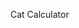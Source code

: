 Cat Calculator
<!DOCTYPE html>
<html lang="en">
<head>
    <meta charset="UTF-8">
    <meta name="viewport" content="width=device-width, initial-scale=1.0">
    <title>Meow Calculator</title>
    <style>
        @import url('https://fonts.googleapis.com/css2?family=Fredoka+One:wght@400&family=Nunito:wght@600;700&display=swap');
        
        body {
            margin: 0;
            padding: 20px;
            background: linear-gradient(135deg, #ff9a9e 0%, #fecfef 50%, #fecfef 100%);
            min-height: 100vh;
            font-family: 'Nunito', sans-serif;
            display: flex;
            justify-content: center;
            align-items: center;
            position: relative;
            overflow-x: hidden;
        }
        
        /* Floating paw prints background */
        .paw-print {
            position: fixed;
            opacity: 0.1;
            font-size: 2rem;
            color: #ff6b9d;
            animation: float 8s ease-in-out infinite;
            z-index: 0;
        }
        
        .paw-print:nth-child(1) { top: 10%; left: 10%; animation-delay: 0s; }
        .paw-print:nth-child(2) { top: 20%; right: 15%; animation-delay: 2s; }
        .paw-print:nth-child(3) { bottom: 20%; left: 20%; animation-delay: 4s; }
        .paw-print:nth-child(4) { bottom: 10%; right: 10%; animation-delay: 6s; }
        
        @keyframes float {
            0%, 100% { transform: translateY(0px) rotate(0deg); }
            50% { transform: translateY(-20px) rotate(5deg); }
        }
        
        .calculator {
            background: #fff;
            border-radius: 30px;
            box-shadow: 0 20px 40px rgba(0,0,0,0.1);
            padding: 30px;
            max-width: 350px;
            width: 100%;
            position: relative;
            z-index: 1;
            border: 5px solid #ff6b9d;
        }
        
        .cat-header {
            text-align: center;
            margin-bottom: 25px;
            position: relative;
        }
        
        .cat-face {
            font-size: 4rem;
            margin-bottom: 10px;
            animation: blink 3s infinite;
        }
        
        @keyframes blink {
            0%, 95% { content: '😸'; }
            96%, 100% { content: '😹'; }
        }
        
        .cat-title {
            font-family: 'Fredoka One', cursive;
            font-size: 2rem;
            color: #ff6b9d;
            margin: 0;
            text-shadow: 2px 2px 4px rgba(0,0,0,0.1);
        }
        
        .display {
            background: linear-gradient(45deg, #667eea 0%, #764ba2 100%);
            border: none;
            border-radius: 20px;
            color: white;
            font-size: 2rem;
            font-weight: 700;
            padding: 20px;
            text-align: right;
            width: 100%;
            margin-bottom: 20px;
            box-shadow: inset 0 5px 10px rgba(0,0,0,0.2);
            font-family: 'Nunito', sans-serif;
        }
        
        .buttons {
            display: grid;
            grid-template-columns: repeat(4, 1fr);
            gap: 15px;
        }
        
        .btn {
            border: none;
            border-radius: 50%;
            width: 60px;
            height: 60px;
            font-size: 1.3rem;
            font-weight: 700;
            cursor: pointer;
            transition: all 0.3s ease;
            font-family: 'Nunito', sans-serif;
            position: relative;
            overflow: hidden;
        }
        
        .btn:hover {
            transform: scale(1.1);
            box-shadow: 0 8px 20px rgba(0,0,0,0.2);
        }
        
        .btn:active {
            transform: scale(0.95);
        }
        
        .btn-number {
            background: linear-gradient(45deg, #ff9a9e 0%, #fecfef 100%);
            color: #333;
            border: 3px solid #ff6b9d;
        }
        
        .btn-operator {
            background: linear-gradient(45deg, #667eea 0%, #764ba2 100%);
            color: white;
            border: 3px solid #5a6fd8;
        }
        
        .btn-special {
            background: linear-gradient(45deg, #ffecd2 0%, #fcb69f 100%);
            color: #333;
            border: 3px solid #fc9f7f;
        }
        
        .btn-equals {
            background: linear-gradient(45deg, #a8edea 0%, #fed6e3 100%);
            color: #333;
            border: 3px solid #7dd3fc;
            grid-column: span 2;
            border-radius: 30px;
            width: auto;
        }
        
        .btn::after {
            content: '🐾';
            position: absolute;
            top: 50%;
            left: 50%;
            transform: translate(-50%, -50%);
            font-size: 0.8rem;
            opacity: 0;
            transition: opacity 0.3s ease;
        }
        
        .btn:hover::after {
            opacity: 0.3;
        }
        
        .whiskers {
            position: absolute;
            top: 20px;
            left: -10px;
            right: -10px;
            height: 2px;
            background: repeating-linear-gradient(
                90deg,
                transparent,
                transparent 10px,
                #ff6b9d 10px,
                #ff6b9d 20px,
                transparent 20px,
                transparent 30px
            );
            opacity: 0.3;
        }
        
        .error-message {
            color: #ff6b9d;
            text-align: center;
            margin-top: 10px;
            font-weight: 600;
            min-height: 20px;
        }
    </style>
</head>
<body>
    <div class="paw-print">🐾</div>
    <div class="paw-print">🐾</div>
    <div class="paw-print">🐾</div>
    <div class="paw-print">🐾</div>
    
    <div class="calculator">
        <div class="whiskers"></div>
        
        <div class="cat-header">
            <div class="cat-face">😸</div>
            <h1 class="cat-title">Meow Calculator</h1>
        </div>
        
        <input type="text" class="display" id="display" readonly placeholder="0">
        
        <div class="buttons">
            <button class="btn btn-special" onclick="clearDisplay()">C</button>
            <button class="btn btn-special" onclick="deleteLast()">⌫</button>
            <button class="btn btn-operator" onclick="appendToDisplay('/')">/</button>
            <button class="btn btn-operator" onclick="appendToDisplay('*')">×</button>
            
            <button class="btn btn-number" onclick="appendToDisplay('7')">7</button>
            <button class="btn btn-number" onclick="appendToDisplay('8')">8</button>
            <button class="btn btn-number" onclick="appendToDisplay('9')">9</button>
            <button class="btn btn-operator" onclick="appendToDisplay('-')">-</button>
            
            <button class="btn btn-number" onclick="appendToDisplay('4')">4</button>
            <button class="btn btn-number" onclick="appendToDisplay('5')">5</button>
            <button class="btn btn-number" onclick="appendToDisplay('6')">6</button>
            <button class="btn btn-operator" onclick="appendToDisplay('+')">+</button>
            
            <button class="btn btn-number" onclick="appendToDisplay('1')">1</button>
            <button class="btn btn-number" onclick="appendToDisplay('2')">2</button>
            <button class="btn btn-number" onclick="appendToDisplay('3')">3</button>
            <button class="btn btn-number" onclick="appendToDisplay('0')" style="grid-row: span 2; height: 135px; border-radius: 30px;">0</button>
            
            <button class="btn btn-equals" onclick="calculate()">=</button>
            <button class="btn btn-number" onclick="appendToDisplay('.')">.</button>
        </div>
        
        <div class="error-message" id="errorMessage"></div>
    </div>

    <script>
        let currentInput = '';
        let operator = '';
        let previousInput = '';
        let justCalculated = false;
        
        const display = document.getElementById('display');
        const errorMessage = document.getElementById('errorMessage');
        
        function updateDisplay() {
            display.value = currentInput || '0';
        }
        
        function clearDisplay() {
            currentInput = '';
            operator = '';
            previousInput = '';
            justCalculated = false;
            errorMessage.textContent = '';
            updateDisplay();
            
            // Fun cat reaction
            const catFace = document.querySelector('.cat-face');
            catFace.textContent = '😽';
            setTimeout(() => {
                catFace.textContent = '😸';
            }, 500);
        }
        
        function deleteLast() {
            if (currentInput) {
                currentInput = currentInput.slice(0, -1);
                updateDisplay();
            }
        }
        
        function appendToDisplay(value) {
            errorMessage.textContent = '';
            
            if (justCalculated && !isNaN(value)) {
                currentInput = '';
                justCalculated = false;
            }
            
            if (['+', '-', '*', '/'].includes(value)) {
                if (currentInput === '') {
                    if (value === '-') {
                        currentInput = '-';
                    }
                    return;
                }
                
                if (previousInput !== '' && operator !== '' && currentInput !== '') {
                    calculate();
                }
                
                operator = value;
                previousInput = currentInput;
                currentInput = '';
                return;
            }
            
            if (value === '.' && currentInput.includes('.')) {
                return;
            }
            
            currentInput += value;
            updateDisplay();
        }
        
        function calculate() {
            if (previousInput === '' || operator === '' || currentInput === '') {
                return;
            }
            
            const prev = parseFloat(previousInput);
            const current = parseFloat(currentInput);
            let result;
            
            try {
                switch (operator) {
                    case '+':
                        result = prev + current;
                        break;
                    case '-':
                        result = prev - current;
                        break;
                    case '*':
                        result = prev * current;
                        break;
                    case '/':
                        if (current === 0) {
                            throw new Error('Cannot divide by zero! 🙀');
                        }
                        result = prev / current;
                        break;
                    default:
                        return;
                }
                
                // Round to avoid floating point errors
                result = Math.round(result * 100000000) / 100000000;
                
                currentInput = result.toString();
                operator = '';
                previousInput = '';
                justCalculated = true;
                updateDisplay();
                
                // Fun cat reaction for successful calculation
                const catFace = document.querySelector('.cat-face');
                catFace.textContent = '😻';
                setTimeout(() => {
                    catFace.textContent = '😸';
                }, 1000);
                
            } catch (error) {
                errorMessage.textContent = error.message;
                const catFace = document.querySelector('.cat-face');
                catFace.textContent = '🙀';
                setTimeout(() => {
                    catFace.textContent = '😸';
                }, 2000);
            }
        }
        
        // Keyboard support
        document.addEventListener('keydown', function(event) {
            const key = event.key;
            
            if (key >= '0' && key <= '9') {
                appendToDisplay(key);
            } else if (key === '.') {
                appendToDisplay('.');
            } else if (key === '+' || key === '-') {
                appendToDisplay(key);
            } else if (key === '*') {
                appendToDisplay('*');
            } else if (key === '/') {
                event.preventDefault();
                appendToDisplay('/');
            } else if (key === 'Enter' || key === '=') {
                event.preventDefault();
                calculate();
            } else if (key === 'Escape' || key === 'c' || key === 'C') {
                clearDisplay();
            } else if (key === 'Backspace') {
                deleteLast();
            }
        });
        
        // Initialize display
        updateDisplay();
    </script>
</body>
</html>

